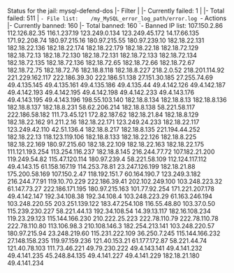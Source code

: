 Status for the jail: mysql-defend-dos
|- Filter
|  |- Currently failed:	1
|  |- Total failed:	511
|  `- File list:	/my_MySQL_error_log_path/error.log
`- Actions
   |- Currently banned:	160
   |- Total banned:	160
   `- Banned IP list:	107.150.2.86 112.126.82.35 116.1.237.19 123.249.0.134 123.249.45.172 14.17.66.135 171.92.208.74 180.97.215.16 180.97.215.55 180.97.239.10 182.18.22.131 182.18.22.136 182.18.22.174 182.18.22.179 182.18.22.18 182.18.72.129 182.18.72.13 182.18.72.130 182.18.72.131 182.18.72.133 182.18.72.134 182.18.72.135 182.18.72.136 182.18.72.65 182.18.72.66 182.18.72.67 182.18.72.75 182.18.72.76 182.18.8.118 182.18.8.227 218.2.0.52 218.201.114.92 221.229.162.117 222.186.39.30 222.186.51.138 27.151.30.185 27.255.74.69 49.4.135.145 49.4.135.161 49.4.135.186 49.4.135.44 49.4.142.126 49.4.142.187 49.4.142.193 49.4.142.195 49.4.142.198 49.4.142.233 49.4.143.176 49.4.143.195 49.4.143.196 198.55.103.140 182.18.8.134 182.18.8.13 182.18.8.136 182.18.8.137 182.18.8.231 58.62.206.214 182.18.8.138 58.221.58.117 222.186.58.182 111.73.45.121 172.82.187.62 182.18.21.84 182.18.8.129 182.18.22.162 91.211.2.16 182.18.22.171 123.249.24.233 182.18.22.117 123.249.42.110 42.51.136.4 182.18.8.217 182.18.8.135 221.194.44.252 182.18.22.13 118.123.119.106 182.18.8.133 182.18.22.126 182.18.8.225 182.18.22.169 180.97.215.60 182.18.22.109 182.18.22.163 182.18.22.175 111.121.193.254 113.254.116.237 182.18.8.145 216.244.77.72 107.182.21.200 119.249.54.82 115.47.120.114 180.97.239.4 58.221.58.109 112.124.117.112 49.4.143.15 61.158.167.19 114.253.78.81 23.247.126.199 182.18.21.88 175.200.58.169 107.150.2.47 118.192.151.7 60.164.190.7 123.249.3.182 216.244.77.91 119.10.70.229 222.186.39.41 202.102.249.100 103.248.223.32 61.147.73.27 222.186.171.195 180.97.215.163 101.77.92.254 171.221.207.178 49.4.142.147 192.34.108.38 192.34.108.4 103.248.223.29 61.163.246.194 103.248.220.55 203.251.139.122 183.47.254.108 116.55.48.80 103.37.0.50 115.239.230.227 58.221.44.13 192.34.108.54 14.39.13.117 182.16.108.234 119.23.29.123 115.144.166.230 210.222.25.223 222.78.110.79 222.78.110.78 222.78.110.80 113.106.98.3 210.108.146.3 182.254.213.141 103.248.220.57 180.97.215.94 23.248.219.60 115.231.222.109 36.250.7.245 115.144.166.232 27.148.158.235 119.97.159.236 121.40.153.21 61.177.172.87 58.221.44.74 121.40.78.103 111.73.46.221 49.79.230.222 49.4.143.141 49.4.141.232 49.4.141.235 45.248.84.135 49.4.141.227 49.4.141.229 182.18.21.180 49.4.141.234
